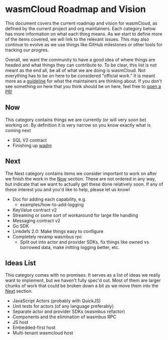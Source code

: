 # wasmCloud Roadmap and Vision

This document covers the current roadmap and vision for wasmCloud, as defined by the current project
and org maintainers. Each category below has more information on what each thing means. As we start
to define more of the items covered, we will link to the relevant issues. This may also continue to
evolve as we use things like GitHub milestones or other tools for tracking our progres. 

Overall, we want the community to have a good idea of where things are headed and what things they
can contribute to. To be clear, this list is not meant as the end all, be all of what we are doing
is wasmCloud. Not everything has to be on here to be considered "official work." It is meant more as
a [guideline](https://tenor.com/bcCX3.gif) for what the maintainers are thinking about. If you don't
see something on here that you think should be on here, feel free to [open a
PR!](https://github.com/wasmCloud/wasmCloud/pulls)

## Now

This category contains things we are currently (or will very soon be) working on. By definition it
is very narrow so you know exactly what is coming next 

- SQL V2 contract
- Finishing up [wadm](https://github.com/wasmCloud/wadm)

## Next

The Next category contains items we consider important to work on after we finish the work in the
[Now](#now) section. These are not ordered in any way, but indicate that we want to actually get
these done relatively soon. If any of these interest you and you'd like to help, please let us know!

- Doc for adding each capability, e.g.
  - examples/how-to-add-logging
- KeyValue contract v2
- Streaming or some sort of workaround for large file handling
- Messaging contract v2
- Go SDK
- Linkdefs 2.0: Make things easy to configure
- Completely revamp wasmbus rpc
  - Split out into actor and provider SDKs, fix things like owned vs borrowed data, make initting
    logging better, etc.

## Ideas List

This category comes with no promises. It serves as a list of ideas we really want to implement, but
we haven't fully spec'd out. Most of them are larger chunks of work that could be broken down a bit
as we move them into the [Next](#next) section.

- JavaScript Actors (probably with QuickJS)
- Unit tests for actors (of any language preferably)
- Separate actor and provider SDKs (wasmbus refactor)
- Components and the elimination of wasmbus RPC
- JS host
- Embedded-first host
- Multi-tenant wasmcloud host
